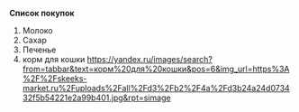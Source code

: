 **Список покупок**
1. Молоко
2. Сахар
3. Печенье
4. корм для кошки https://yandex.ru/images/search?from=tabbar&text=корм%20для%20кошки&pos=6&img_url=https%3A%2F%2Fskeeks-market.ru%2Fuploads%2Fall%2Fd3%2Fb2%2F4a%2Fd3b24a24d073432f5b54221e2a99b401.jpg&rpt=simage